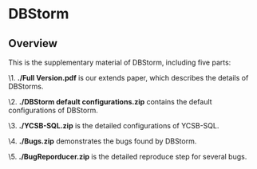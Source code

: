 # DBStorm 

## Overview

This is the supplementary material of DBStorm, including five parts:

\1. **./Full Version.pdf** is our extends paper, which describes the details of DBStorms.

\2. **./DBStorm default configurations.zip** contains the default configurations of DBStorm.

\3. **./YCSB-SQL.zip** is the detailed configurations of YCSB-SQL.

\4. **./Bugs.zip** demonstrates the bugs found by DBStorm.

\5. **./BugReporducer.zip** is the detailed reproduce step for several bugs.
